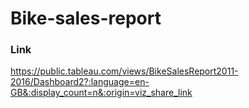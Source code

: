 # Bike-sales-report

### Link
https://public.tableau.com/views/BikeSalesReport2011-2016/Dashboard2?:language=en-GB&:display_count=n&:origin=viz_share_link
